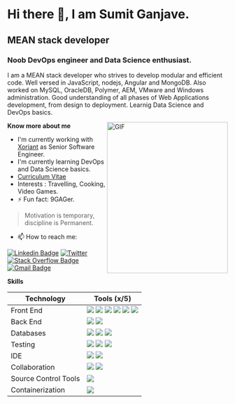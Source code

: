 # Hi there 👋, I am Sumit Ganjave.

## MEAN stack developer

### Noob DevOps engineer and Data Science enthusiast.

I am a MEAN stack developer who strives to develop modular and efficient code.
Well versed in JavaScript, nodejs, Angular and MongoDB. Also worked on MySQL, OracleDB, Polymer, AEM, VMware and Windows administration.
Good understanding of all phases of Web Applications development, from design to deployment.
Learnig Data Science and DevOps basics.

<img align="right" alt="GIF" height='346' width='276' src="https://camo.githubusercontent.com/410dd0b1b800cd1e13965237beee2a32474be978/68747470733a2f2f6d656469612e67697068792e636f6d2f6d656469612f4d3967624264396e6244724f5475314d71782f67697068792e676966"/>

**Know more about me**

- I'm currently working with [Xoriant](https://xoriant.com) as Senior Software Engineer.
- I'm currently learning DevOps and Data Science basics.
- [Curriculum Vitae](https://drive.google.com/file/d/1gUa-px75LOEV0rOP82Mu6eFevyWhLd51/view?usp=sharing)
- Interests : Travelling, Cooking, Video Games.
- ⚡ Fun fact: 9GAGer.

> Motivation is temporary, discipline is Permanent.

- 📫 How to reach me:

[![Linkedin Badge](https://img.shields.io/badge/-sumitganjave-blue?style=?style=flat&logo=Linkedin&logoColor=white&link=https://www.linkedin.com/in/sumitganjave/)](https://www.linkedin.com/in/sumitganjave/)
[![Twitter](https://img.shields.io/badge/-sumitganjave-blue?style=?style=flat&logo=Twitter&logoColor=white&link=https://www.linkedin.com/in/sumitganjave/)](https://twitter.com/Sumit_47)
[![Stack Overflow Badge](https://img.shields.io/badge/-@sumitganjave-orange?style=flat&logo=StackOverflow&logoColor=white&link=https://stackoverflow.com/users/4435774/sumit-ganjave?tab=profile)](https://stackoverflow.com/users/4435774/sumit-ganjave?tab=profile)
[![Gmail Badge](https://img.shields.io/badge/-sumit.ganjave12-c14438?style=flat&logo=Gmail&logoColor=white&link=mailto:sumit.ganjave17@gmail.com)](mailto:sumit.ganjave17@gmail.com)

**Skills**

| Technology           | Tools (x/5)                                                                                                                                                                                                                                                                                                                                                                                                                 |
| -------------------- | --------------------------------------------------------------------------------------------------------------------------------------------------------------------------------------------------------------------------------------------------------------------------------------------------------------------------------------------------------------------------------------------------------------------------- |
| Front End            | ![](https://img.shields.io/badge/JavaScript-4-blue?labelColor=7D898B) ![](https://img.shields.io/badge/Angular-4-red?labelColor=7D898B) ![](https://img.shields.io/badge/TypeScript-2.5-9400D3?labelColor=7D898B) ![](https://img.shields.io/badge/HTML-4-9400D3?labelColor=7D898B) ![](https://img.shields.io/badge/CSS-3-9400D3?labelColor=7D898B) ![](https://img.shields.io/badge/Bootstrap-3-9400D3?labelColor=7D898B) |
| Back End             | ![](https://img.shields.io/badge/nodejs-4-9400D3?labelColor=7D898B) ![](https://img.shields.io/badge/express-4-blue?labelColor=7D898B)                                                                                                                                                                                                                                                                                      |
| Databases            | ![](https://img.shields.io/badge/MongoDB-3-9400D3?labelColor=7D898B) ![](https://img.shields.io/badge/MySQl-3-9400D3?labelColor=7D898B) ![](https://img.shields.io/badge/Oracle-3-9400D3?labelColor=7D898B)                                                                                                                                                                                                                 |
| Testing              | ![](https://img.shields.io/badge/Postman-3-green?labelColor=7D898B) ![](https://img.shields.io/badge/Karma/Jasmin-3-green?labelColor=7D898B) ![](https://img.shields.io/badge/Ava-3-green?labelColor=7D898B)                                                                                                                                                                                                                |
| IDE                  | ![](https://img.shields.io/badge/VSCode-3-9400D3?labelColor=7D898B) ![](https://img.shields.io/badge/Eclipse-2-9400D3?labelColor=7D898B)                                                                                                                                                                                                                                                                                    |
| Collaboration        | ![](https://img.shields.io/badge/JIRA-3-9400D3?labelColor=7D898B) ![](https://img.shields.io/badge/Confluence-3-9400D3?labelColor=7D898B)                                                                                                                                                                                                                                                                                   |
| Source Control Tools | ![](https://img.shields.io/badge/GIT-3-9400D3?labelColor=7D898B)                                                                                                                                                                                                                                                                                                                                                            |
| Containerization     | ![](https://img.shields.io/badge/Docker-1-9400D3?labelColor=7D898B)                                                                                                                                                                                                                                                                                                                                                         |
